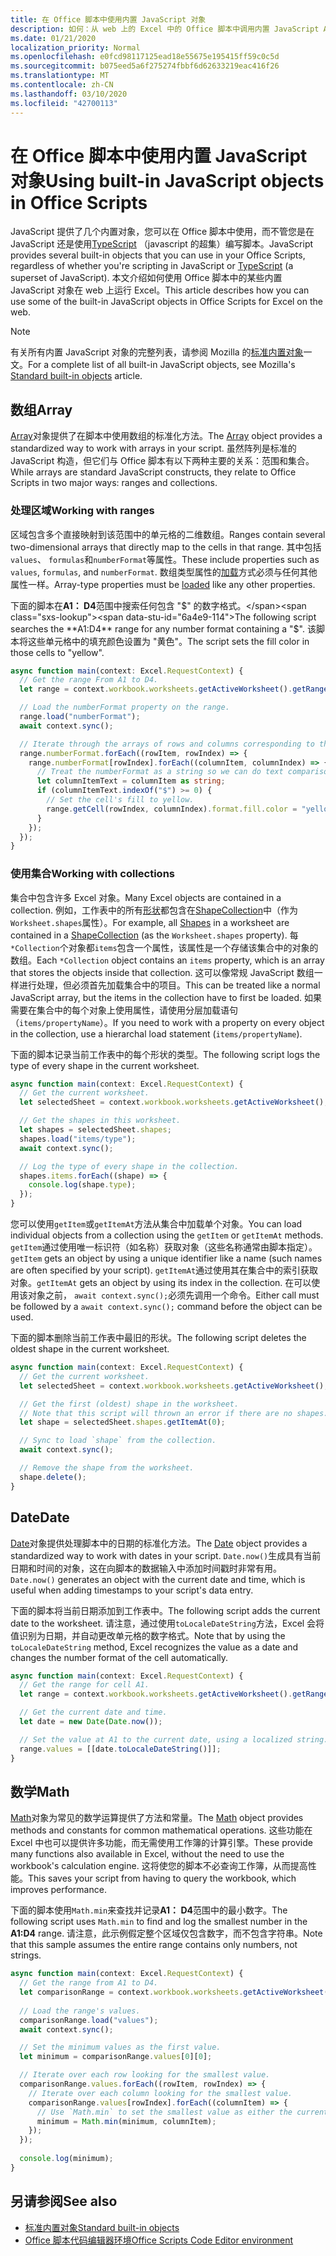 ```yaml
---
title: 在 Office 脚本中使用内置 JavaScript 对象
description: 如何：从 web 上的 Excel 中的 Office 脚本中调用内置 JavaScript Api。
ms.date: 01/21/2020
localization_priority: Normal
ms.openlocfilehash: e0fcd98117125ead18e55675e195415ff59c0c5d
ms.sourcegitcommit: b075eed5a6f275274fbbf6d62633219eac416f26
ms.translationtype: MT
ms.contentlocale: zh-CN
ms.lasthandoff: 03/10/2020
ms.locfileid: "42700113"
---
```

# <a name="using-built-in-javascript-objects-in-office-scripts"></a><span data-ttu-id="6a4e9-103">在 Office 脚本中使用内置 JavaScript 对象</span><span class="sxs-lookup"><span data-stu-id="6a4e9-103">Using built-in JavaScript objects in Office Scripts</span></span>

<span data-ttu-id="6a4e9-104">JavaScript 提供了几个内置对象，您可以在 Office 脚本中使用，而不管您是在 JavaScript 还是使用[TypeScript](../overview/code-editor-environment.md) （javascript 的超集）编写脚本。</span><span class="sxs-lookup"><span data-stu-id="6a4e9-104">JavaScript provides several built-in objects that you can use in your Office Scripts, regardless of whether you're scripting in JavaScript or [TypeScript](../overview/code-editor-environment.md) (a superset of JavaScript).</span></span> <span data-ttu-id="6a4e9-105">本文介绍如何使用 Office 脚本中的某些内置 JavaScript 对象在 web 上运行 Excel。</span><span class="sxs-lookup"><span data-stu-id="6a4e9-105">This article describes how you can use some of the built-in JavaScript objects in Office Scripts for Excel on the web.</span></span>

> [!NOTE]
> <span data-ttu-id="6a4e9-106">有关所有内置 JavaScript 对象的完整列表，请参阅 Mozilla 的[标准内置对象](https://developer.mozilla.org/docs/Web/JavaScript/Reference/Global_Objects)一文。</span><span class="sxs-lookup"><span data-stu-id="6a4e9-106">For a complete list of all built-in JavaScript objects, see Mozilla's [Standard built-in objects](https://developer.mozilla.org/docs/Web/JavaScript/Reference/Global_Objects) article.</span></span>

## <a name="array"></a><span data-ttu-id="6a4e9-107">数组</span><span class="sxs-lookup"><span data-stu-id="6a4e9-107">Array</span></span>

<span data-ttu-id="6a4e9-108">[Array](https://developer.mozilla.org/docs/Web/JavaScript/Reference/Global_Objects/Array)对象提供了在脚本中使用数组的标准化方法。</span><span class="sxs-lookup"><span data-stu-id="6a4e9-108">The [Array](https://developer.mozilla.org/docs/Web/JavaScript/Reference/Global_Objects/Array) object provides a standardized way to work with arrays in your script.</span></span> <span data-ttu-id="6a4e9-109">虽然阵列是标准的 JavaScript 构造，但它们与 Office 脚本有以下两种主要的关系：范围和集合。</span><span class="sxs-lookup"><span data-stu-id="6a4e9-109">While arrays are standard JavaScript constructs, they relate to Office Scripts in two major ways: ranges and collections.</span></span>

### <a name="working-with-ranges"></a><span data-ttu-id="6a4e9-110">处理区域</span><span class="sxs-lookup"><span data-stu-id="6a4e9-110">Working with ranges</span></span>

<span data-ttu-id="6a4e9-111">区域包含多个直接映射到该范围中的单元格的二维数组。</span><span class="sxs-lookup"><span data-stu-id="6a4e9-111">Ranges contain several two-dimensional arrays that directly map to the cells in that range.</span></span> <span data-ttu-id="6a4e9-112">其中包括`values`、 `formulas`和`numberFormat`等属性。</span><span class="sxs-lookup"><span data-stu-id="6a4e9-112">These include properties such as `values`, `formulas`, and `numberFormat`.</span></span> <span data-ttu-id="6a4e9-113">数组类型属性的[加载](scripting-fundamentals.md#sync-and-load)方式必须与任何其他属性一样。</span><span class="sxs-lookup"><span data-stu-id="6a4e9-113">Array-type properties must be [loaded](scripting-fundamentals.md#sync-and-load) like any other properties.</span></span>

<span data-ttu-id="6a4e9-114">下面的脚本在**A1： D4**范围中搜索任何包含 "$" 的数字格式。</span><span class="sxs-lookup"><span data-stu-id="6a4e9-114">The following script searches the **A1:D4** range for any number format containing a "$".</span></span> <span data-ttu-id="6a4e9-115">该脚本将这些单元格中的填充颜色设置为 "黄色"。</span><span class="sxs-lookup"><span data-stu-id="6a4e9-115">The script sets the fill color in those cells to "yellow".</span></span>

```TypeScript
async function main(context: Excel.RequestContext) {
  // Get the range From A1 to D4.
  let range = context.workbook.worksheets.getActiveWorksheet().getRange("A1:D4");

  // Load the numberFormat property on the range.
  range.load("numberFormat");
  await context.sync();

  // Iterate through the arrays of rows and columns corresponding to those in the range.
  range.numberFormat.forEach((rowItem, rowIndex) => {
    range.numberFormat[rowIndex].forEach((columnItem, columnIndex) => {
      // Treat the numberFormat as a string so we can do text comparisons.
      let columnItemText = columnItem as string;
      if (columnItemText.indexOf("$") >= 0) {
        // Set the cell's fill to yellow.
        range.getCell(rowIndex, columnIndex).format.fill.color = "yellow";
      }
    });
  });
}
```

### <a name="working-with-collections"></a><span data-ttu-id="6a4e9-116">使用集合</span><span class="sxs-lookup"><span data-stu-id="6a4e9-116">Working with collections</span></span>

<span data-ttu-id="6a4e9-117">集合中包含许多 Excel 对象。</span><span class="sxs-lookup"><span data-stu-id="6a4e9-117">Many Excel objects are contained in a collection.</span></span> <span data-ttu-id="6a4e9-118">例如，工作表中的所有[形状](/javascript/api/office-scripts/excel/excel.shape)都包含在[ShapeCollection](/javascript/api/office-scripts/excel/excel.shapecollection)中（作为`Worksheet.shapes`属性）。</span><span class="sxs-lookup"><span data-stu-id="6a4e9-118">For example, all [Shapes](/javascript/api/office-scripts/excel/excel.shape) in a worksheet are contained in a [ShapeCollection](/javascript/api/office-scripts/excel/excel.shapecollection) (as the `Worksheet.shapes` property).</span></span> <span data-ttu-id="6a4e9-119">每`*Collection`个对象都`items`包含一个属性，该属性是一个存储该集合中的对象的数组。</span><span class="sxs-lookup"><span data-stu-id="6a4e9-119">Each `*Collection` object contains an `items` property, which is an array that stores the objects inside that collection.</span></span> <span data-ttu-id="6a4e9-120">这可以像常规 JavaScript 数组一样进行处理，但必须首先加载集合中的项目。</span><span class="sxs-lookup"><span data-stu-id="6a4e9-120">This can be treated like a normal JavaScript array, but the items in the collection have to first be loaded.</span></span> <span data-ttu-id="6a4e9-121">如果需要在集合中的每个对象上使用属性，请使用分层加载语句（`items/propertyName`）。</span><span class="sxs-lookup"><span data-stu-id="6a4e9-121">If you need to work with a property on every object in the collection, use a hierarchal load statement (`items/propertyName`).</span></span>

<span data-ttu-id="6a4e9-122">下面的脚本记录当前工作表中的每个形状的类型。</span><span class="sxs-lookup"><span data-stu-id="6a4e9-122">The following script logs the type of every shape in the current worksheet.</span></span>

```TypeScript
async function main(context: Excel.RequestContext) {
  // Get the current worksheet.
  let selectedSheet = context.workbook.worksheets.getActiveWorksheet();

  // Get the shapes in this worksheet.
  let shapes = selectedSheet.shapes;
  shapes.load("items/type");
  await context.sync();

  // Log the type of every shape in the collection.
  shapes.items.forEach((shape) => {
    console.log(shape.type);
  });
}
```

<span data-ttu-id="6a4e9-123">您可以使用`getItem`或`getItemAt`方法从集合中加载单个对象。</span><span class="sxs-lookup"><span data-stu-id="6a4e9-123">You can load individual objects from a collection using the `getItem` or `getItemAt` methods.</span></span> <span data-ttu-id="6a4e9-124">`getItem`通过使用唯一标识符（如名称）获取对象（这些名称通常由脚本指定）。</span><span class="sxs-lookup"><span data-stu-id="6a4e9-124">`getItem` gets an object by using a unique identifier like a name (such names are often specified by your script).</span></span> <span data-ttu-id="6a4e9-125">`getItemAt`通过使用其在集合中的索引获取对象。</span><span class="sxs-lookup"><span data-stu-id="6a4e9-125">`getItemAt` gets an object by using its index in the collection.</span></span> <span data-ttu-id="6a4e9-126">在可以使用该对象之前， `await context.sync();`必须先调用一个命令。</span><span class="sxs-lookup"><span data-stu-id="6a4e9-126">Either call must be followed by a `await context.sync();` command before the object can be used.</span></span>

<span data-ttu-id="6a4e9-127">下面的脚本删除当前工作表中最旧的形状。</span><span class="sxs-lookup"><span data-stu-id="6a4e9-127">The following script deletes the oldest shape in the current worksheet.</span></span>

```Typescript
async function main(context: Excel.RequestContext) {
  // Get the current worksheet.
  let selectedSheet = context.workbook.worksheets.getActiveWorksheet();

  // Get the first (oldest) shape in the worksheet.
  // Note that this script will thrown an error if there are no shapes.
  let shape = selectedSheet.shapes.getItemAt(0);

  // Sync to load `shape` from the collection.
  await context.sync();

  // Remove the shape from the worksheet.
  shape.delete();
}
```

## <a name="date"></a><span data-ttu-id="6a4e9-128">Date</span><span class="sxs-lookup"><span data-stu-id="6a4e9-128">Date</span></span>

<span data-ttu-id="6a4e9-129">[Date](https://developer.mozilla.org/docs/Web/JavaScript/Reference/Global_Objects/Date)对象提供处理脚本中的日期的标准化方法。</span><span class="sxs-lookup"><span data-stu-id="6a4e9-129">The [Date](https://developer.mozilla.org/docs/Web/JavaScript/Reference/Global_Objects/Date) object provides a standardized way to work with dates in your script.</span></span> <span data-ttu-id="6a4e9-130">`Date.now()`生成具有当前日期和时间的对象，这在向脚本的数据输入中添加时间戳时非常有用。</span><span class="sxs-lookup"><span data-stu-id="6a4e9-130">`Date.now()` generates an object with the current date and time, which is useful when adding timestamps to your script's data entry.</span></span>

<span data-ttu-id="6a4e9-131">下面的脚本将当前日期添加到工作表中。</span><span class="sxs-lookup"><span data-stu-id="6a4e9-131">The following script adds the current date to the worksheet.</span></span> <span data-ttu-id="6a4e9-132">请注意，通过使用`toLocaleDateString`方法，Excel 会将值识别为日期，并自动更改单元格的数字格式。</span><span class="sxs-lookup"><span data-stu-id="6a4e9-132">Note that by using the `toLocaleDateString` method, Excel recognizes the value as a date and changes the number format of the cell automatically.</span></span>

```TypeScript
async function main(context: Excel.RequestContext) {
  // Get the range for cell A1.
  let range = context.workbook.worksheets.getActiveWorksheet().getRange("A1");

  // Get the current date and time.
  let date = new Date(Date.now());

  // Set the value at A1 to the current date, using a localized string.
  range.values = [[date.toLocaleDateString()]];
}
```

## <a name="math"></a><span data-ttu-id="6a4e9-133">数学</span><span class="sxs-lookup"><span data-stu-id="6a4e9-133">Math</span></span>

<span data-ttu-id="6a4e9-134">[Math](https://developer.mozilla.org/docs/Web/JavaScript/Reference/Global_Objects/Math)对象为常见的数学运算提供了方法和常量。</span><span class="sxs-lookup"><span data-stu-id="6a4e9-134">The [Math](https://developer.mozilla.org/docs/Web/JavaScript/Reference/Global_Objects/Math) object provides methods and constants for common mathematical operations.</span></span> <span data-ttu-id="6a4e9-135">这些功能在 Excel 中也可以提供许多功能，而无需使用工作簿的计算引擎。</span><span class="sxs-lookup"><span data-stu-id="6a4e9-135">These provide many functions also available in Excel, without the need to use the workbook's calculation engine.</span></span> <span data-ttu-id="6a4e9-136">这将使您的脚本不必查询工作簿，从而提高性能。</span><span class="sxs-lookup"><span data-stu-id="6a4e9-136">This saves your script from having to query the workbook, which improves performance.</span></span>

<span data-ttu-id="6a4e9-137">下面的脚本使用`Math.min`来查找并记录**A1： D4**范围中的最小数字。</span><span class="sxs-lookup"><span data-stu-id="6a4e9-137">The following script uses `Math.min` to find and log the smallest number in the **A1:D4** range.</span></span> <span data-ttu-id="6a4e9-138">请注意，此示例假定整个区域仅包含数字，而不包含字符串。</span><span class="sxs-lookup"><span data-stu-id="6a4e9-138">Note that this sample assumes the entire range contains only numbers, not strings.</span></span>

```TypeScript
async function main(context: Excel.RequestContext) {
  // Get the range from A1 to D4.
  let comparisonRange = context.workbook.worksheets.getActiveWorksheet().getRange("A1:D4");
  
  // Load the range's values.
  comparisonRange.load("values");
  await context.sync();

  // Set the minimum values as the first value.
  let minimum = comparisonRange.values[0][0];

  // Iterate over each row looking for the smallest value.
  comparisonRange.values.forEach((rowItem, rowIndex) => {
    // Iterate over each column looking for the smallest value.
    comparisonRange.values[rowIndex].forEach((columnItem) => {
      // Use `Math.min` to set the smallest value as either the current cell's value or the previous minimum.
      minimum = Math.min(minimum, columnItem);
    });
  });
  
  console.log(minimum);
}

```

## <a name="see-also"></a><span data-ttu-id="6a4e9-139">另请参阅</span><span class="sxs-lookup"><span data-stu-id="6a4e9-139">See also</span></span>

- [<span data-ttu-id="6a4e9-140">标准内置对象</span><span class="sxs-lookup"><span data-stu-id="6a4e9-140">Standard built-in objects</span></span>](https://developer.mozilla.org/docs/Web/JavaScript/Reference/Global_Objects)
- [<span data-ttu-id="6a4e9-141">Office 脚本代码编辑器环境</span><span class="sxs-lookup"><span data-stu-id="6a4e9-141">Office Scripts Code Editor environment</span></span>](../overview/code-editor-environment.md)
